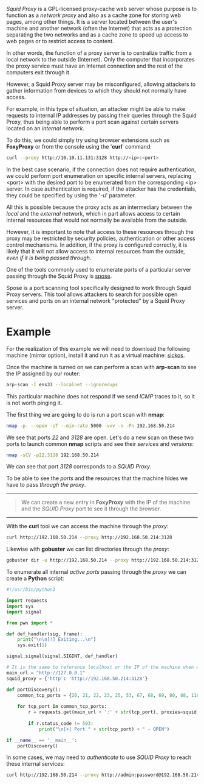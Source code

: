 *Squid Proxy* is a GPL-licensed proxy-cache web server whose purpose is to function as a *network proxy* and also as a cache zone for storing web pages, among other things. It is a server located between the user's machine and another network (often the Internet) that acts as a protection separating the two networks and as a cache zone to speed up access to web pages or to restrict access to content.

In other words, the function of a proxy server is to centralize traffic from a local network to the outside (Internet). Only the computer that incorporates the proxy service must have an Internet connection and the rest of the computers exit through it.

However, a Squid Proxy server may be misconfigured, allowing attackers to gather information from devices to which they should not normally have access.

For example, in this type of situation, an attacker might be able to make requests to internal IP addresses by passing their queries through the Squid Proxy, thus being able to perform a port scan against certain servers located on an *internal network*.

To do this, we could simply try using browser extensions such as **FoxyProxy** or from the console using the '**curl**' command:

```bash
curl --proxy http://10.10.11.131:3128 http://<ip>:<port>
```

In the best case scenario, if the connection does not require authentication, we could perform port enumeration on specific internal servers, replacing \<port> with the desired port to be enumerated from the corresponding \<ip> server. In case authentication is required, if the attacker has the credentials, they could be specified by using the '*-u*' parameter.

All this is possible because the proxy acts as an intermediary between the *local* and the *external* network, which in part allows access to certain internal resources that would not normally be available from the outside.

However, it is important to note that access to these resources through the proxy may be restricted by security policies, authentication or other access control mechanisms. In addition, if the proxy is configured correctly, it is likely that it will not allow access to internal resources from the outside, *even if it is being passed through*.

One of the tools commonly used to enumerate ports of a particular server passing through the Squid Proxy is [spose](https://github.com/aancw/spose).

Spose is a port scanning tool specifically designed to work through Squid Proxy servers. This tool allows attackers to search for possible open services and ports on an internal network "protected" by a Squid Proxy server.

# Example

For the realization of this example we will need to download the following machine (mirror option), install it and run it as a virtual machine: [sickos](https://www.vulnhub.com/entry/sickos-11,132/).

Once the machine is turned on we can perform a scan with **arp-scan** to see the IP assigned by our router:

```bash
arp-scan -I ens33 --localnet --ignoredups
```

This particular machine does not respond if we send *ICMP* traces to it, so it is not worth pinging it.

The first thing we are going to do is run a port scan with **nmap**:

```bash
nmap -p- --open -sT --min-rate 5000 -vvv -n -Pn 192.168.50.214
```

We see that ports *22* and *3128* are open. Let's do a new scan on these two ports to launch common **nmap** scripts and see their *services* and *versions*:

```bash
nmap -sCV -p22,3128 192.168.50.214
```

We can see that port *3128* corresponds to a *SQUID Proxy*.

To be able to see the *ports* and the resources that the machine hides we have to pass *through the proxy*.

----
> We can create a new entry in **FoxyProxy** with the IP of the machine and the *SQUID Proxy* port to see it through the browser.
----

With the **curl** tool we can access the machine through the *proxy*:

```bash
curl http://192.168.50.214 --proxy http://192.168.50.214:3128
```

Likewise with **gobuster** we can list directories through the *proxy*:

```bash
gobuster dir -u http://192.168.50.214 --proxy http://192.168.50.214:3128 -w /usr/share/seclists/Discovery/Web-Content/directory-list-2.3-medium.txt -t 20
```

To enumerate all internal *active ports* passing through the *proxy* we can create a **Python** script:

```python
#!/usr/bin/python3

import requests
import sys
import signal

from pwn import *

def def_handler(sig, frame):
    print("\n\n[!] Exiting...\n")
    sys.exit(1)

signal.signal(signal.SIGINT, def_handler)

# It is the same to reference localhost or the IP of the machine when we are going through the SQUID Proxy.
main_url = "http://127.0.0.1"
squid_proxy = {'http': 'http://192.168.50.214:3128'}

def portDiscovery():
    common_tcp_ports = {20, 21, 22, 23, 25, 53, 67, 68, 69, 80, 88, 110, 119, 123, 135, 137, 138, 139, 143, 161, 162, 179, 389, 443, 445, 465, 514, 515, 587, 636, 993, 995, 1080, 1433, 1434, 1723, 3306, 3389, 5060, 5222, 5223, 5900, 5901, 5984, 6379, 8080, 8443, 8888, 9200, 9300, 11211, 27017}
    
    for tcp_port in common_tcp_ports:
        r = requests.get(main_url + ':' + str(tcp_port), proxies=squid_proxy)
        
        if r.status_code != 503:
            print("\n[+] Port " + str(tcp_port) + " - OPEN")

if __name__ == '__main__':
    portDiscovery()
```

In some cases, we may need to *authenticate* to use *SQUID Proxy* to reach these internal services:

```bash
curl http://192.168.50.214 --proxy http://admin:password@192.168.50.214:3128
```